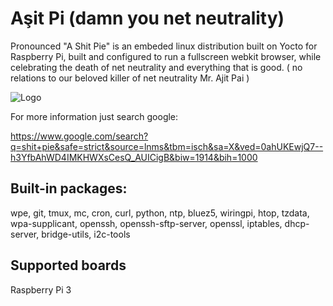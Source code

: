 # Aşit Pi (damn you net neutrality)

Pronounced "A Shit Pie" is an embeded linux distribution built on Yocto for Raspberry Pi, built and configured to run a fullscreen webkit browser, while celebrating the death of net neutrality and everything that is good. ( no relations to our beloved killer of net neutrality Mr. Ajit Pai )

![Logo](https://xn--aitpi-jdb.com/logo.png)


For more information just search google: 

https://www.google.com/search?q=shit+pie&safe=strict&source=lnms&tbm=isch&sa=X&ved=0ahUKEwjQ7--h3YfbAhWD4IMKHWXsCesQ_AUICigB&biw=1914&bih=1000

## Built-in packages:

wpe, git, tmux, mc, cron, curl, python, ntp, bluez5, wiringpi, htop, tzdata, wpa-supplicant, openssh, openssh-sftp-server, openssl, iptables, dhcp-server, bridge-utils, i2c-tools

## Supported boards
Raspberry Pi 3
